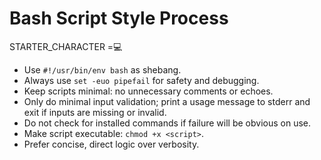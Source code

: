 # Bash Script Style Process

STARTER_CHARACTER =💻

- Use `#!/usr/bin/env bash` as shebang.
- Always use `set -euo pipefail` for safety and debugging.
- Keep scripts minimal: no unnecessary comments or echoes.
- Only do minimal input validation; print a usage message to stderr and exit if inputs are missing or invalid.
- Do not check for installed commands if failure will be obvious on use.
- Make script executable: `chmod +x <script>`.
- Prefer concise, direct logic over verbosity.